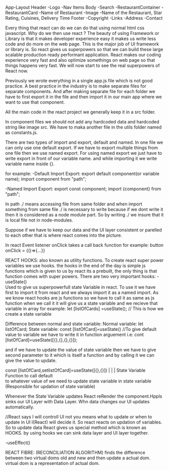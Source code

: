 App-Layout
  Header
    -Logo
    -Nav Items
  Body
    -Search
    -RestaurantContainer
      -RestaurantCard
        -Name of Restaurant
        -Image
        -Name of the Restaurant, Star Rating, Cuisines, Delivery Time
  Footer
    -Copyright
    -Links
    -Address
    -Contact


Every thing that react can do we can do that using normal html css javascript. Why do we then use react ? The beauty of using Framework or Library is that it makes developer experience easy it makes us write less code and do more on the web page. This is the major job of UI framework or library is. So react gives us superpowers so that we can build these large scalable production ready performant application. React makes our coding experience very fast and also optimize somethings on web page so that things happens very fast. We will now start to see the real superpowers of React now.

Previously we wrote everything in a single app.js file which is not good practice. A best practice in the industry is to make separate files for separate components. And after making separate file for each folder we have to first export it in the file and then import it in our main app where we want to use that component.

All the main code in the react project we generally keep it in a src folder.

In component files we should not add any hardcoded data and hardcoded string like image src. We have to maka another file in the utils folder named as constants.js.

There are two types of import and export, default and named. In one file we can only use one default export. If we have to export multiple things from one file then we use named export. For using named export we just have to write export in front of our variable name. and while importing it we write variable name inside {}.

for example:
 -Default Import Export:
   export default component(or variable name);
   import component from "path";
  
 -Named Import Export:
   export const component;
   import {component} from "path";

In path ./ means accessing file from same folder and when import something from same file ./ is necessary to write because if we dont write it then it is considered as a node module part. So by writing ./ we insure that it is local file not in node-modules.

Suppose if we have to keep our data and the UI layer consistent or parelled to each other that is where react comes into the picture.

In react Event listener onClick takes a call back function for example:
button onClick = {()=>{...}}


REACT HOOKS: also known as utility functions.
To create react super power variables we use hooks. the hooks in the end of the day is simple js functions which is given to us by react its a prebuilt, the only thing is that function comes with super powers.
                 There are two very important hooks:
-useState()  
          Used to give us superpowerfull state   Variable in react. To use it we have first to import it from react and we always import it as a named import. As we know react hooks are js functions so we have to call it as same as js function when we call it it will give us a state variable and we recieve that variable in array for example:
let [listOfCards] =useState(); // This is how we create a state variable 

Difference between normal and state variable:
  Normal variable:
    let listOfCard;
  State variable:
    const [listOfCard]=useState() //To give default value to variable we have to write it in function arguement i.e:  cont [listOfCard]=useState([{},{},{},{}]);
  
  and if we have to update the value of state variable then we have to give second parameter to it which is itself a function and by calling it we can give the value to update.

  const [listOfCard,setlistOfCard]=useState([{},{}])
            |              |                   |
      State Variable  Function to call                 default                                
                      to whatever            value of
                      we need to update      state variable
                      in state variable
                      (Responsible for
                      updation of state
                      variable)    

Whenever the State Variable updates React reRender the component.Hppls sinks our UI Layer with Data Layer. Whn data changes our UI updates automatically.



//React says I will controll UI not you means what to update or when to update in UI I(React) will decide it. So react reacts on updation of variables. So to update data React gives us special method which is known as HOOKS. by using hooks we can sink data layer and UI layer together.

-useEffect()

REACT FIBRE: (RECONCILIATION ALGORITHM)
finds the difference between two virtual doms old and new and then update a actual dom.
virtual dom is a representation of actual dom.
